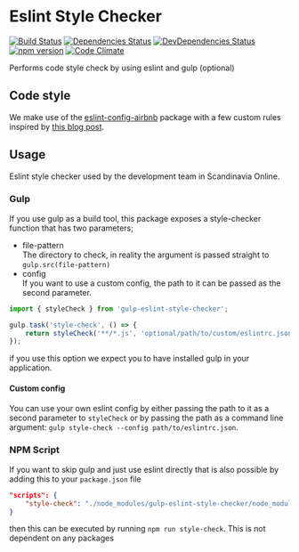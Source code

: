 Eslint Style Checker
===========

[![Build Status](https://travis-ci.org/soldotno/gulp-eslint-style-checker.svg)](https://travis-ci.org/soldotno/gulp-eslint-style-checker.svg)
[![Dependencies Status](https://david-dm.org/soldotno/gulp-eslint-style-checker.svg?style=flat)](https://david-dm.org/soldotno/gulp-eslint-style-checker.svg)
[![DevDependencies Status](https://david-dm.org/soldotno/gulp-eslint-style-checker/dev-status.svg?style=flat)](https://david-dm.org/soldotno/gulp-eslint-style-checker/#info=devDependencies)
[![npm version](https://badge.fury.io/js/gulp-eslint-style-checker.svg)](http://badge.fury.io/js/gulp-eslint-style-checker)
[![Code Climate](https://codeclimate.com/github/soldotno/gulp-eslint-style-checker/badges/gpa.svg)](https://codeclimate.com/github/soldotno/gulp-eslint-style-checker)

Performs code style check by using eslint and gulp (optional)

## Code style
We make use of the [eslint-config-airbnb](https://github.com/airbnb/javascript/tree/master/packages/eslint-config-airbnb) package with a few custom rules inspired by [this blog post](http://blog.javascripting.com/2015/09/07/fine-tuning-airbnbs-eslint-config/).

## Usage 

Eslint style checker used by the development team in Scandinavia Online. 

### Gulp 
If you use gulp as a build tool, this package exposes a style-checker function 
that has two parameters;

* file-pattern  
 The directory to check, in reality the argument is passed straight to `gulp.src(file-pattern)` 
* config  
 If you want to use a custom config, the path to it can be passed as the second parameter.

```js
import { styleCheck } from 'gulp-eslint-style-checker';

gulp.task('style-check', () => {
    return styleCheck('**/*.js', 'optional/path/to/custom/eslintrc.json');
});
```
 if you use this option we expect you to have installed gulp in your application. 

#### Custom config
You can use your own eslint config by either passing the path to it as a second parameter to `styleCheck` or by passing the path as a command line argument: `gulp style-check --config path/to/eslintrc.json`.

### NPM Script 
If you want to skip gulp and just use eslint directly that is also possible by adding this to your `package.json` file 
 
```json
"scripts": {
    "style-check": "./node_modules/gulp-eslint-style-checker/node_modules/.bin/eslint -c ./node_modules/gulp-eslint-style-checker/eslintrc.json **/*.js"
}
```

then this can be executed by running `npm run style-check`. This is not dependent on any packages 

